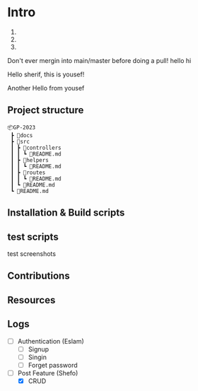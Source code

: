 # Intro

1.

2.

3.

Don't ever mergin into main/master before doing a pull!
hello
hi

Hello sherif, this is yousef!

Another Hello from yousef

## Project structure

```
📦GP-2023
 ┣ 📂docs
 ┣ 📂src
 ┃ ┣ 📂controllers
 ┃ ┃ ┗ 📜README.md
 ┃ ┣ 📂helpers
 ┃ ┃ ┗ 📜README.md
 ┃ ┣ 📂routes
 ┃ ┃ ┗ 📜README.md
 ┃ ┗ 📜README.md
 ┗ 📜README.md
```

## Installation & Build scripts

## test scripts

test screenshots

## Contributions

## Resources

## Logs

- [ ] Authentication (Eslam)
  - [ ] Signup
  - [ ] Singin
  - [ ] Forget password
- [ ] Post Feature (Shefo)
  - [x] CRUD
